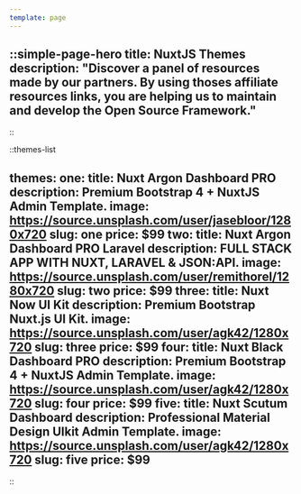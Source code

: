 ```yaml
---
template: page
---
```

::simple-page-hero
title: NuxtJS Themes
description: "Discover a panel of resources made by our partners. By using thoses affiliate resources links, you are helping us to maintain and develop the Open Source Framework."
---
::

::themes-list

themes:
  one:
    title: Nuxt Argon Dashboard PRO
    description: Premium Bootstrap 4 + NuxtJS Admin Template.
    image: https://source.unsplash.com/user/jasebloor/1280x720
    slug: one
    price: $99
  two: 
    title: Nuxt Argon Dashboard PRO Laravel
    description: FULL STACK APP WITH NUXT, LARAVEL & JSON:API.
    image: https://source.unsplash.com/user/remithorel/1280x720
    slug: two
    price: $99
  three: 
    title: Nuxt Now UI Kit
    description: Premium Bootstrap Nuxt.js UI Kit.
    image: https://source.unsplash.com/user/agk42/1280x720
    slug: three
    price: $99
  four: 
    title: Nuxt Black Dashboard PRO
    description: Premium Bootstrap 4 + NuxtJS Admin Template.
    image: https://source.unsplash.com/user/agk42/1280x720
    slug: four
    price: $99
  five: 
    title: Nuxt Scutum Dashboard
    description: Professional Material Design UIkit Admin Template.
    image: https://source.unsplash.com/user/agk42/1280x720
    slug: five
    price: $99
---
::